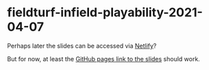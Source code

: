 # fieldturf-infield-playability-2021-04-07

Perhaps later the slides can be accessed via [Netlify](https://infield-playability-2021-04-07.netlify.app/)?


But for now, at least the [GitHub pages link to the slides](https://evanmascitti.github.io/fieldturf-infield-playability-2021-04-07/fieldturf-infield-playability-2021-04-07.html) should work.

